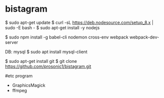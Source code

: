 # bistagram
$ sudo apt-get update
$ curl -sL https://deb.nodesource.com/setup_8.x | sudo -E bash -
$ sudo apt-get install -y nodejs

$ sudo npm install -g babel-cli nodemon cross-env webpack webpack-dev-server

DB: mysql
$ sudo apt install mysql-client


$ sudo apt-get install git
$ git clone https://github.com/prosonic1/bistagram.git


#etc program
- GraphicsMagick
- ffmpeg
